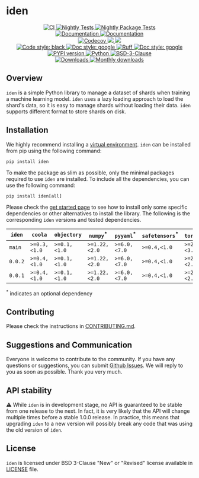 # iden

<p align="center">
    <a href="https://github.com/durandtibo/iden/actions">
        <img alt="CI" src="https://github.com/durandtibo/iden/workflows/CI/badge.svg">
    </a>
    <a href="https://github.com/durandtibo/iden/actions">
        <img alt="Nightly Tests" src="https://github.com/durandtibo/iden/workflows/Nightly%20Tests/badge.svg">
    </a>
    <a href="https://github.com/durandtibo/iden/actions">
        <img alt="Nightly Package Tests" src="https://github.com/durandtibo/iden/workflows/Nightly%20Package%20Tests/badge.svg">
    </a>
    <br/>
    <a href="https://durandtibo.github.io/iden/">
        <img alt="Documentation" src="https://github.com/durandtibo/iden/workflows/Documentation%20(stable)/badge.svg">
    </a>
    <a href="https://durandtibo.github.io/iden/">
        <img alt="Documentation" src="https://github.com/durandtibo/iden/workflows/Documentation%20(unstable)/badge.svg">
    </a>
    <br/>
    <a href="https://codecov.io/gh/durandtibo/iden">
        <img alt="Codecov" src="https://codecov.io/gh/durandtibo/iden/branch/main/graph/badge.svg">
    </a>
    <a href="https://codeclimate.com/github/durandtibo/iden/maintainability">
        <img src="https://api.codeclimate.com/v1/badges/e1d6a491463b53dde654/maintainability" />
    </a>
    <a href="https://codeclimate.com/github/durandtibo/iden/test_coverage">
        <img src="https://api.codeclimate.com/v1/badges/e1d6a491463b53dde654/test_coverage" />
    </a>
    <br/>
    <a href="https://github.com/psf/black">
        <img  alt="Code style: black" src="https://img.shields.io/badge/code%20style-black-000000.svg">
    </a>
    <a href="https://google.github.io/styleguide/pyguide.html#s3.8-comments-and-docstrings">
        <img  alt="Doc style: google" src="https://img.shields.io/badge/%20style-google-3666d6.svg">
    </a>
    <a href="https://github.com/astral-sh/ruff">
        <img src="https://img.shields.io/endpoint?url=https://raw.githubusercontent.com/astral-sh/ruff/main/assets/badge/v2.json" alt="Ruff" style="max-width:100%;">
    </a>
    <a href="https://github.com/guilatrova/tryceratops">
        <img  alt="Doc style: google" src="https://img.shields.io/badge/try%2Fexcept%20style-tryceratops%20%F0%9F%A6%96%E2%9C%A8-black">
    </a>
    <br/>
    <a href="https://pypi.org/project/iden/">
        <img alt="PYPI version" src="https://img.shields.io/pypi/v/iden">
    </a>
    <a href="https://pypi.org/project/iden/">
        <img alt="Python" src="https://img.shields.io/pypi/pyversions/iden.svg">
    </a>
    <a href="https://opensource.org/licenses/BSD-3-Clause">
        <img alt="BSD-3-Clause" src="https://img.shields.io/pypi/l/iden">
    </a>
    <br/>
    <a href="https://pepy.tech/project/iden">
        <img  alt="Downloads" src="https://static.pepy.tech/badge/iden">
    </a>
    <a href="https://pepy.tech/project/iden">
        <img  alt="Monthly downloads" src="https://static.pepy.tech/badge/iden/month">
    </a>
    <br/>
</p>

## Overview

`iden` is a simple Python library to manage a dataset of shards when training a machine learning
model.
`iden` uses a lazy loading approach to load the shard's data, so it is easy to manage shards without
loading their data.
`iden` supports different format to store shards on disk.

## Installation

We highly recommend installing
a [virtual environment](https://packaging.python.org/guides/installing-using-pip-and-virtual-environments/).
`iden` can be installed from pip using the following command:

```shell
pip install iden
```

To make the package as slim as possible, only the minimal packages required to use `iden` are
installed.
To include all the dependencies, you can use the following command:

```shell
pip install iden[all]
```

Please check the [get started page](https://durandtibo.github.io/iden/get_started) to see how to
install only some specific dependencies or other alternatives to install the library.
The following is the corresponding `iden` versions and tested dependencies.

| `iden`  | `coola`      | `objectory`  | `numpy`<sup>*</sup> | `pyyaml`<sup>*</sup> | `safetensors`<sup>*</sup> | `torch`<sup>*</sup> | `python`      |
|---------|--------------|--------------|---------------------|----------------------|---------------------------|---------------------|---------------|
| `main`  | `>=0.3,<1.0` | `>=0.1,<1.0` | `>=1.22,<2.0`       | `>=6.0,<7.0`         | `>=0.4,<1.0`              | `>=2.0,<3.0`        | `>=3.9,<3.12` |
| `0.0.2` | `>=0.4,<1.0` | `>=0.1,<1.0` | `>=1.22,<2.0`       | `>=6.0,<7.0`         | `>=0.4,<1.0`              | `>=2.0,<2.1`        | `>=3.9,<3.12` |
| `0.0.1` | `>=0.4,<1.0` | `>=0.1,<1.0` | `>=1.22,<2.0`       | `>=6.0,<7.0`         | `>=0.4,<1.0`              | `>=2.0,<2.1`        | `>=3.9,<3.12` |

<sup>*</sup> indicates an optional dependency

## Contributing

Please check the instructions in [CONTRIBUTING.md](.github/CONTRIBUTING.md).

## Suggestions and Communication

Everyone is welcome to contribute to the community.
If you have any questions or suggestions, you can
submit [Github Issues](https://github.com/durandtibo/iden/issues).
We will reply to you as soon as possible. Thank you very much.

## API stability

:warning: While `iden` is in development stage, no API is guaranteed to be stable from one
release to the next.
In fact, it is very likely that the API will change multiple times before a stable 1.0.0 release.
In practice, this means that upgrading `iden` to a new version will possibly break any code that
was using the old version of `iden`.

## License

`iden` is licensed under BSD 3-Clause "New" or "Revised" license available in [LICENSE](LICENSE)
file.
